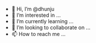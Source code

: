 - 👋 Hi, I’m @dhunju
- 👀 I’m interested in ...
- 🌱 I’m currently learning ...
- 💞️ I’m looking to collaborate on ...
- 📫 How to reach me ...

<!---
dhunju/dhunju is a ✨ special ✨ repository because its `README.md` (this file) appears on your GitHub profile.
You can click the Preview link to take a look at your changes.
--->
